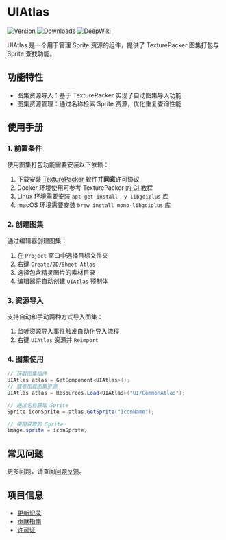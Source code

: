 # UIAtlas

[![Version](https://img.shields.io/npm/v/org.eframework.u3d.ugui)](https://www.npmjs.com/package/org.eframework.u3d.ugui)
[![Downloads](https://img.shields.io/npm/dm/org.eframework.u3d.ugui)](https://www.npmjs.com/package/org.eframework.u3d.ugui)
[![DeepWiki](https://img.shields.io/badge/DeepWiki-Explore-blue)](https://deepwiki.com/eframework-org/U3D.UGUI)

UIAtlas 是一个用于管理 Sprite 资源的组件，提供了 TexturePacker 图集打包与 Sprite 查找功能。

## 功能特性

- 图集资源导入：基于 TexturePacker 实现了自动图集导入功能
- 图集资源管理：通过名称检索 Sprite 资源，优化重复查询性能

## 使用手册

### 1. 前置条件

使用图集打包功能需要安装以下依赖：

1. 下载安装 [TexturePacker](https://www.codeandweb.com/texturepacker) 软件并**同意**许可协议
2. Docker 环境使用可参考 TexturePacker 的[ CI 教程](https://www.codeandweb.com/texturepacker/documentation/docker-ci)
3. Linux 环境需要安装 `apt-get install -y libgdiplus` 库
4. macOS 环境需要安装 `brew install mono-libgdiplus` 库

### 2. 创建图集

通过编辑器创建图集：

1. 在 `Project` 窗口中选择目标文件夹
2. 右键 `Create/2D/Sheet Atlas`
3. 选择包含精灵图片的素材目录
4. 编辑器将自动创建 `UIAtlas` 预制体

### 3. 资源导入

支持自动和手动两种方式导入图集：

1. 监听资源导入事件触发自动化导入流程
2. 右键 `UIAtlas` 资源并 `Reimport`

### 4. 图集使用

```csharp
// 获取图集组件
UIAtlas atlas = GetComponent<UIAtlas>();
// 或者加载图集资源
UIAtlas atlas = Resources.Load<UIAtlas>("UI/CommonAtlas");

// 通过名称获取 Sprite
Sprite iconSprite = atlas.GetSprite("IconName");

// 使用获取的 Sprite
image.sprite = iconSprite;
```

## 常见问题

更多问题，请查阅[问题反馈](../CONTRIBUTING.md#问题反馈)。

## 项目信息

- [更新记录](../CHANGELOG.md)
- [贡献指南](../CONTRIBUTING.md)
- [许可证](../LICENSE)
